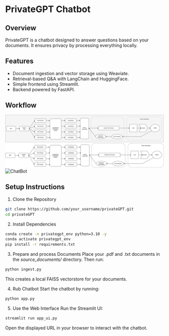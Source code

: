 # PrivateGPT Chatbot

## Overview
PrivateGPT is a chatbot designed to answer questions based on your documents. It ensures privacy by processing everything locally.

## Features
- Document ingestion and vector storage using Weaviate.
- Retrieval-based Q&A with LangChain and HuggingFace.
- Simple frontend using Streamlit.
- Backend powered by FastAPI.

## Workflow
![ChatBot Workflow](https://github.com/gavit21/deepPRIVATE-GPT/blob/main/workflow_1.png)
![Workflow](https://github.com/gavit21/deepPRIVATE-GPT/blob/main/chatbot.drawio(1).png)
![ChatBot](https://github.com/gavit21/deepPRIVATE-GPT/blob/abc.png)
## Setup Instructions

1. Clone the Repository
```bash
git clone https://github.com/your_username/privateGPT.git
cd privateGPT
```
2. Install Dependencies
```bash
conda create -n privategpt_env python=3.10 -y
conda activate privategpt_env
pip install -r requirements.txt
```
3. Prepare and process Documents 
Place your .pdf and .txt documents in the *source_documents/* directory. Then run:
```bash
python ingest.py
```
 This creates a local FAISS vectorstore for your documents.

4. Rub Chatbot
Start the chatbot by running:
```bash
python app.py
```
5. Use the Web Interface
Run the Streamlit UI:
```bash
streamlit run app_ui.py
```
Open the displayed URL in your browser to interact with the chatbot.